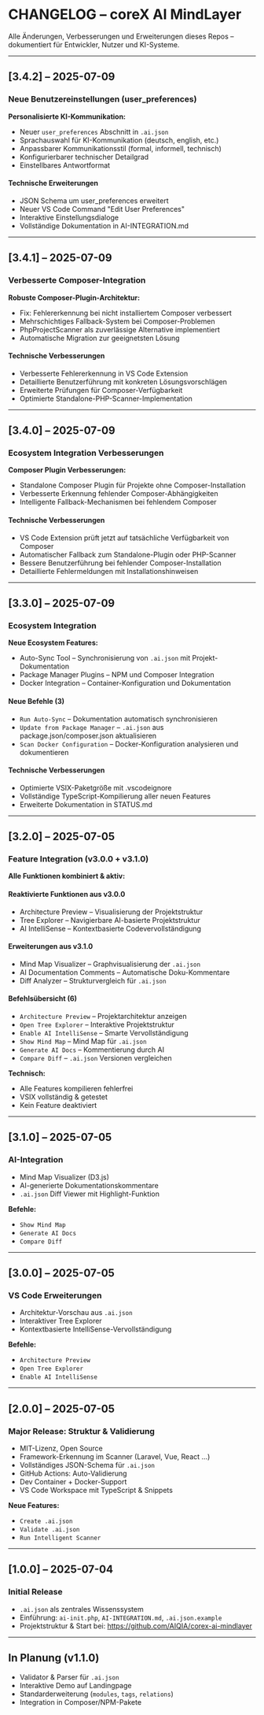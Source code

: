 # CHANGELOG – coreX AI MindLayer

Alle Änderungen, Verbesserungen und Erweiterungen dieses Repos – dokumentiert für Entwickler, Nutzer und KI-Systeme.

---

## [3.4.2] – 2025-07-09

### Neue Benutzereinstellungen (user_preferences)

**Personalisierte KI-Kommunikation:**

- Neuer `user_preferences` Abschnitt in `.ai.json`
- Sprachauswahl für KI-Kommunikation (deutsch, english, etc.)
- Anpassbarer Kommunikationsstil (formal, informell, technisch)
- Konfigurierbarer technischer Detailgrad
- Einstellbares Antwortformat

#### Technische Erweiterungen

- JSON Schema um user_preferences erweitert
- Neuer VS Code Command "Edit User Preferences"
- Interaktive Einstellungsdialoge
- Vollständige Dokumentation in AI-INTEGRATION.md

---

## [3.4.1] – 2025-07-09

### Verbesserte Composer-Integration

**Robuste Composer-Plugin-Architektur:**

- Fix: Fehlererkennung bei nicht installiertem Composer verbessert
- Mehrschichtiges Fallback-System bei Composer-Problemen
- PhpProjectScanner als zuverlässige Alternative implementiert
- Automatische Migration zur geeignetsten Lösung

#### Technische Verbesserungen

- Verbesserte Fehlererkennung in VS Code Extension
- Detaillierte Benutzerführung mit konkreten Lösungsvorschlägen
- Erweiterte Prüfungen für Composer-Verfügbarkeit
- Optimierte Standalone-PHP-Scanner-Implementation

---

## [3.4.0] – 2025-07-09

### Ecosystem Integration Verbesserungen

**Composer Plugin Verbesserungen:**

- Standalone Composer Plugin für Projekte ohne Composer-Installation
- Verbesserte Erkennung fehlender Composer-Abhängigkeiten
- Intelligente Fallback-Mechanismen bei fehlendem Composer

#### Technische Verbesserungen

- VS Code Extension prüft jetzt auf tatsächliche Verfügbarkeit von Composer
- Automatischer Fallback zum Standalone-Plugin oder PHP-Scanner
- Bessere Benutzerführung bei fehlender Composer-Installation
- Detaillierte Fehlermeldungen mit Installationshinweisen

---

## [3.3.0] – 2025-07-09

### Ecosystem Integration

**Neue Ecosystem Features:**

- Auto-Sync Tool – Synchronisierung von `.ai.json` mit Projekt-Dokumentation
- Package Manager Plugins – NPM und Composer Integration
- Docker Integration – Container-Konfiguration und Dokumentation

#### Neue Befehle (3)

- `Run Auto-Sync` – Dokumentation automatisch synchronisieren
- `Update from Package Manager` – `.ai.json` aus package.json/composer.json aktualisieren
- `Scan Docker Configuration` – Docker-Konfiguration analysieren und dokumentieren

#### Technische Verbesserungen

- Optimierte VSIX-Paketgröße mit .vscodeignore
- Vollständige TypeScript-Kompilierung aller neuen Features
- Erweiterte Dokumentation in STATUS.md

---

## [3.2.0] – 2025-07-05

### Feature Integration (v3.0.0 + v3.1.0)

**Alle Funktionen kombiniert & aktiv:**

#### Reaktivierte Funktionen aus v3.0.0

- Architecture Preview – Visualisierung der Projektstruktur
- Tree Explorer – Navigierbare AI-basierte Projektstruktur
- AI IntelliSense – Kontextbasierte Codevervollständigung

#### Erweiterungen aus v3.1.0

- Mind Map Visualizer – Graphvisualisierung der `.ai.json`
- AI Documentation Comments – Automatische Doku-Kommentare
- Diff Analyzer – Strukturvergleich für `.ai.json`

#### Befehlsübersicht (6)

- `Architecture Preview` – Projektarchitektur anzeigen
- `Open Tree Explorer` – Interaktive Projektstruktur
- `Enable AI IntelliSense` – Smarte Vervollständigung
- `Show Mind Map` – Mind Map für `.ai.json`
- `Generate AI Docs` – Kommentierung durch AI
- `Compare Diff` – `.ai.json` Versionen vergleichen

**Technisch:**

- Alle Features kompilieren fehlerfrei
- VSIX vollständig & getestet
- Kein Feature deaktiviert

---

## [3.1.0] – 2025-07-05

### AI-Integration

- Mind Map Visualizer (D3.js)
- AI-generierte Dokumentationskommentare
- `.ai.json` Diff Viewer mit Highlight-Funktion

**Befehle:**

- `Show Mind Map`
- `Generate AI Docs`
- `Compare Diff`

---

## [3.0.0] – 2025-07-05

### VS Code Erweiterungen

- Architektur-Vorschau aus `.ai.json`
- Interaktiver Tree Explorer
- Kontextbasierte IntelliSense-Vervollständigung

**Befehle:**

- `Architecture Preview`
- `Open Tree Explorer`
- `Enable AI IntelliSense`

---

## [2.0.0] – 2025-07-05

### Major Release: Struktur & Validierung

- MIT-Lizenz, Open Source
- Framework-Erkennung im Scanner (Laravel, Vue, React …)
- Vollständiges JSON-Schema für `.ai.json`
- GitHub Actions: Auto-Validierung
- Dev Container + Docker-Support
- VS Code Workspace mit TypeScript & Snippets

**Neue Features:**

- `Create .ai.json`
- `Validate .ai.json`
- `Run Intelligent Scanner`

---

## [1.0.0] – 2025-07-04

### Initial Release

- `.ai.json` als zentrales Wissenssystem
- Einführung: `ai-init.php`, `AI-INTEGRATION.md`, `.ai.json.example`
- Projektstruktur & Start bei:
  https://github.com/AIQIA/corex-ai-mindlayer

---

## In Planung (v1.1.0)

- Validator & Parser für `.ai.json`
- Interaktive Demo auf Landingpage
- Standarderweiterung (`modules`, `tags`, `relations`)
- Integration in Composer/NPM-Pakete
